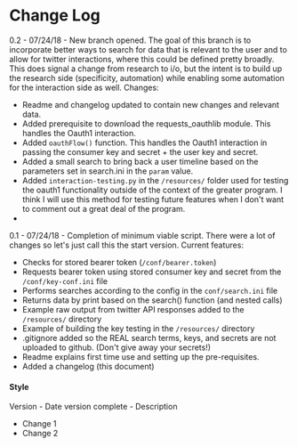 # Change Log

0.2 - 07/24/18 - New branch opened. The goal of this branch is to incorporate better
ways to search for data that is relevant to the user and to allow for twitter interactions,
where this could be defined pretty broadly. This does signal a change from research to
i/o, but the intent is to build up the research side (specificity, automation) while
enabling some automation for the interaction side as well. Changes:

- Readme and changelog updated to contain new changes and relevant data.
- Added prerequisite to download the requests_oauthlib module. This handles the Oauth1 interaction.
- Added `oauthFlow()` function. This handles the Oauth1 interaction in passing the consumer
key and secret + the user key and secret.
- Added a small search to bring back a user timeline based on the parameters set in search.ini
in the `param` value.
- Added `interaction-testing.py` in the `/resources/` folder used for testing the oauth1 
functionality outside of the context of the greater program. I think I will use this method
for testing future features when I don't want to comment out a great deal of the program.
- 

0.1 - 07/24/18 - Completion of minimum viable script. There were a lot of changes so let's just
call this the start version. Current features:
- Checks for stored bearer token (`/conf/bearer.token`)
- Requests bearer token using stored consumer key and secret from the `/conf/key-conf.ini` file
- Performs searches according to the config in the `conf/search.ini` file
- Returns data by print based on the search() function (and nested calls)
- Example raw output from twitter API responses added to the `/resources/` directory
- Example of building the key testing in the `/resources/` directory
- .gitignore added so the REAL search terms, keys, and secrets are not uploaded to github.
(Don't give away your secrets!)
- Readme explains first time use and setting up the pre-requisites.
- Added a changelog (this document)



#### Style

Version - Date version complete - Description

- Change 1
- Change 2
